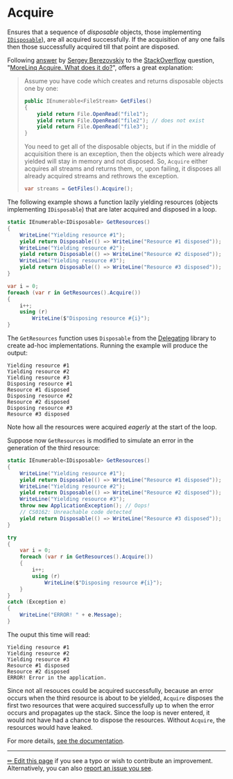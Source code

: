 # Acquire

Ensures that a sequence of _disposable_ objects, those implementing
[`IDisposable`][disposable]), are all acquired successfully. If the
acquisition of any one fails then those successfully acquired till that
point are disposed.

Following [answer][a] by [Sergey Berezovskiy][sb] to the [StackOverflow]
question, "[MoreLinq Acquire. What does it do?][q]", offers a
great explanation:

> Assume you have code which creates and returns disposable objects one by one:
>
> ```c#
> public IEnumerable<FileStream> GetFiles()
> {
>     yield return File.OpenRead("file1");
>     yield return File.OpenRead("file2"); // does not exist
>     yield return File.OpenRead("file3");
> }
> ```
>
> You need to get all of the disposable objects, but if in the middle of
> acquisition there is an exception, then the objects which were already yielded
> will stay in memory and not disposed. So, `Acquire` either acquires all
> streams and returns them, or, upon failing, it disposes all already acquired
> streams and rethrows the exception.
>
> ```c#
> var streams = GetFiles().Acquire();
> ```

The following example shows a function lazily yielding resources (objects
implementing `IDisposable`) that are later acquired and disposed in a loop.

```c# --destination-file ../code/Program.cs --region statements --project ../code/TryMoreLinq.csproj
static IEnumerable<IDisposable> GetResources()
{
    WriteLine("Yielding resource #1");
    yield return Disposable(() => WriteLine("Resource #1 disposed"));
    WriteLine("Yielding resource #2");
    yield return Disposable(() => WriteLine("Resource #2 disposed"));
    WriteLine("Yielding resource #3");
    yield return Disposable(() => WriteLine("Resource #3 disposed"));
}

var i = 0;
foreach (var r in GetResources().Acquire())
{
    i++;
    using (r)
        WriteLine($"Disposing resource #{i}");
}
```

The `GetResources` function uses `Disposable` from the [Delegating] library to
create ad-hoc implementations. Running the example will produce the output:

```
Yielding resource #1
Yielding resource #2
Yielding resource #3
Disposing resource #1
Resource #1 disposed
Disposing resource #2
Resource #2 disposed
Disposing resource #3
Resource #3 disposed
```

Note how all the resources were acquired _eagerly_ at the start of the loop.

Suppose now `GetResources` is modified to simulate an error in the generation
of the third resource:

```c# --destination-file ../code/Program.cs --region statements --project ../code/TryMoreLinq.csproj
static IEnumerable<IDisposable> GetResources()
{
    WriteLine("Yielding resource #1");
    yield return Disposable(() => WriteLine("Resource #1 disposed"));
    WriteLine("Yielding resource #2");
    yield return Disposable(() => WriteLine("Resource #2 disposed"));
    WriteLine("Yielding resource #3");
    throw new ApplicationException(); // Oops!
    // CS0162: Unreachable code detected
    yield return Disposable(() => WriteLine("Resource #3 disposed"));
}

try
{
    var i = 0;
    foreach (var r in GetResources().Acquire())
    {
        i++;
        using (r)
            WriteLine($"Disposing resource #{i}");
    }
}
catch (Exception e)
{
    WriteLine("ERROR! " + e.Message);
}
```

The ouput this time will read:

```
Yielding resource #1
Yielding resource #2
Yielding resource #3
Resource #1 disposed
Resource #2 disposed
ERROR! Error in the application.
```

Since not all resouces could be acquired successfully, because an error occurs
when the third resource is about to be yielded, `Acquire` disposes the first
two resources that were acquired successfully up to when the error occurs and
propagates up the stack. Since the loop is never entered, it would not have
had a chance to dispose the resources. Without `Acquire`, the resources would
have leaked.

For more details, [see the documentation][doc].

---

[&#x270F; Edit this page][edit] if you see a typo or wish to contribute an
improvement. Alternatively, you can also [report an issue you see][issue].


[edit]: https://github.com/morelinq/try/edit/master/m/acquire.md
[issue]: https://github.com/morelinq/try/issues/new?title=Acquire
[doc]: https://morelinq.github.io/3.1/ref/api/html/M_MoreLinq_MoreEnumerable_Acquire__1.htm
[sb]: https://stackoverflow.com/users/470005/sergey-berezovskiy
[StackOverflow]: https://stackoverflow.com/
[q]: https://stackoverflow.com/questions/21483023/morelinq-acquire-what-does-it-do
[a]: https://stackoverflow.com/a/21483151/6682
[disposable]: https://docs.microsoft.com/en-us/dotnet/api/system.idisposable
[Delegating]: https://github.com/atifaziz/Delegating
